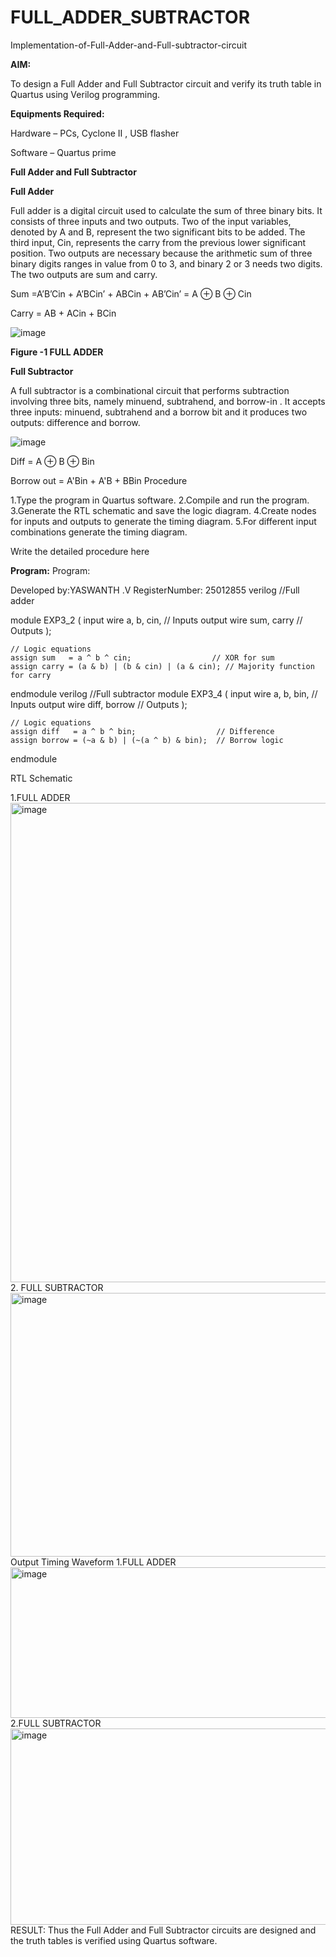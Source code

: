 # FULL_ADDER_SUBTRACTOR

Implementation-of-Full-Adder-and-Full-subtractor-circuit

**AIM:**

To design a Full Adder and Full Subtractor circuit and verify its truth table in Quartus using Verilog programming.

**Equipments Required:**

Hardware – PCs, Cyclone II , USB flasher

Software – Quartus prime

**Full Adder and Full Subtractor**

**Full Adder**

Full adder is a digital circuit used to calculate the sum of three binary bits. It consists of three inputs and two outputs. Two of the input variables, denoted by A and B, represent the two significant bits to be added. The third input, Cin, represents the carry from the previous lower significant position. Two outputs are necessary because the arithmetic sum of three binary digits ranges in value from 0 to 3, and binary 2 or 3 needs two digits. The two outputs are sum and carry.

Sum =A’B’Cin + A’BCin’ + ABCin + AB’Cin’ = A ⊕ B ⊕ Cin 

Carry = AB + ACin + BCin

![image](https://github.com/naavaneetha/FULL_ADDER_SUBTRACTOR/assets/154305477/0f30ba51-5ffb-4198-845f-18e054f675e7)

**Figure -1 FULL ADDER**

**Full Subtractor**

A full subtractor is a combinational circuit that performs subtraction involving three bits, namely minuend, subtrahend, and borrow-in . It accepts three inputs: minuend, subtrahend and a borrow bit and it produces two outputs: difference and borrow.

![image](https://github.com/naavaneetha/FULL_ADDER_SUBTRACTOR/assets/154305477/02b24f51-ab51-4304-9ad6-7b81ffc1ead5)

Diff = A ⊕ B ⊕ Bin 

Borrow out = A'Bin + A'B + BBin
Procedure

1.Type the program in Quartus software.
2.Compile and run the program.
3.Generate the RTL schematic and save the logic diagram.
4.Create nodes for inputs and outputs to generate the timing diagram.
5.For different input combinations generate the timing diagram.


Write the detailed procedure here

**Program:**
Program:

Developed by:YASWANTH .V
RegisterNumber: 25012855
verilog
//Full adder

module EXP3_2 (
    input  wire a, b, cin,   // Inputs
    output wire sum, carry   // Outputs
);

    // Logic equations
    assign sum   = a ^ b ^ cin;                  // XOR for sum
    assign carry = (a & b) | (b & cin) | (a & cin); // Majority function for carry

endmodule
verilog
//Full subtractor
module EXP3_4 (
    input  wire a, b, bin,       // Inputs
    output wire diff, borrow     // Outputs
);

    // Logic equations
    assign diff   = a ^ b ^ bin;                  // Difference
    assign borrow = (~a & b) | (~(a ^ b) & bin);  // Borrow logic

endmodule

RTL Schematic

1.FULL ADDER
<img width="1016" height="767" alt="image" src="https://github.com/user-attachments/assets/e8a9811a-4bc8-44da-8f7b-9fd53437f3e2" />
2. FULL SUBTRACTOR
<img width="1020" height="422" alt="image" src="https://github.com/user-attachments/assets/260c39e8-227e-4451-942c-69b92ba806ca" />
Output Timing Waveform
1.FULL ADDER
<img width="1318" height="241" alt="image" src="https://github.com/user-attachments/assets/426904af-0f5f-4ec9-8fec-c6ecb984d6bb" />
2.FULL SUBTRACTOR
<img width="1316" height="314" alt="image" src="https://github.com/user-attachments/assets/91d5f053-ca93-4885-a22e-39d3b352cdd7" />
RESULT:
Thus the Full Adder and Full Subtractor circuits are designed and the truth tables is verified using Quartus software.



